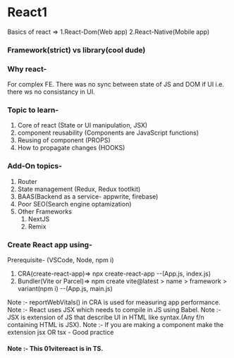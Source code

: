 # React1
Basics of react => 1.React-Dom(Web app) 2.React-Native(Mobile app)

### Framework(strict) vs library(cool dude)

### Why react-
For complex FE. There was no sync between state of JS and DOM if UI i.e. there ws no consistancy in UI.

### Topic to learn-
1. Core of react (State or UI manipulation, JSX)
2. component reusability (Components are JavaScript functions)
3. Reusing of component (PROPS)
4. How to propagate changes (HOOKS)

### Add-On topics-
1. Router
2. State management (Redux, Redux tootlkit)
3. BAAS(Backend as a service-  appwrite, firebase)
4. Poor SEO(Search engine optamization)
5. Other Frameworks
    1. NextJS
    2. Remix

### Create React app using-
Prerequisite- (VSCode, Node, npm i)
1. CRA(create-react-app)=> npx create-react-app <name>   --(App.js, index.js)
2. Bundler(Vite or Parcel)=> npm create vite@latest > name > framework > variant(npm i)   --(App.js, main.js)

Note :- reportWebVitals() in CRA is used for measuring app performance.
Note :- React uses JSX which needs to compile in JS using Babel.
Note :- JSX is extension of JS that describe UI in HTML like syntax.(Any f/n containing HTML is JSX).
Note :- If you are making a component make the extension jsx OR tsx - Good practice

#### Note :- This 01vitereact is in TS. 